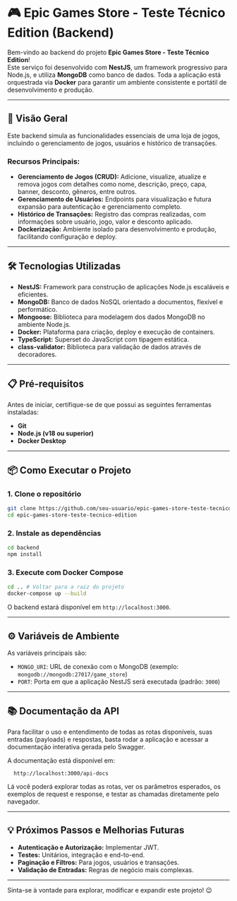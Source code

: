 # 🎮 Epic Games Store - Teste Técnico Edition (Backend)

Bem-vindo ao backend do projeto **Epic Games Store - Teste Técnico Edition**!  
Este serviço foi desenvolvido com **NestJS**, um framework progressivo para Node.js, e utiliza **MongoDB** como banco de dados. Toda a aplicação está orquestrada via **Docker** para garantir um ambiente consistente e portátil de desenvolvimento e produção.

---

## 🚀 Visão Geral

Este backend simula as funcionalidades essenciais de uma loja de jogos, incluindo o gerenciamento de jogos, usuários e histórico de transações.

### Recursos Principais:

- **Gerenciamento de Jogos (CRUD):** Adicione, visualize, atualize e remova jogos com detalhes como nome, descrição, preço, capa, banner, desconto, gêneros, entre outros.
- **Gerenciamento de Usuários:** Endpoints para visualização e futura expansão para autenticação e gerenciamento completo.
- **Histórico de Transações:** Registro das compras realizadas, com informações sobre usuário, jogo, valor e desconto aplicado.
- **Dockerização:** Ambiente isolado para desenvolvimento e produção, facilitando configuração e deploy.

---

## 🛠️ Tecnologias Utilizadas

- **NestJS:** Framework para construção de aplicações Node.js escaláveis e eficientes.
- **MongoDB:** Banco de dados NoSQL orientado a documentos, flexível e performático.
- **Mongoose:** Biblioteca para modelagem dos dados MongoDB no ambiente Node.js.
- **Docker:** Plataforma para criação, deploy e execução de containers.
- **TypeScript:** Superset do JavaScript com tipagem estática.
- **class-validator:** Biblioteca para validação de dados através de decoradores.

---

## 📋 Pré-requisitos

Antes de iniciar, certifique-se de que possui as seguintes ferramentas instaladas:

- **Git**
- **Node.js (v18 ou superior)**
- **Docker Desktop**

---

## 📦 Como Executar o Projeto

### 1. Clone o repositório

```bash
git clone https://github.com/seu-usuario/epic-games-store-teste-tecnico-edition.git
cd epic-games-store-teste-tecnico-edition
```

### 2. Instale as dependências

```bash
cd backend
npm install
```

### 3. Execute com Docker Compose

```bash
cd .. # Voltar para a raiz do projeto
docker-compose up --build
```

O backend estará disponível em `http://localhost:3000`.

---

## ⚙️ Variáveis de Ambiente

As variáveis principais são:

- `MONGO_URI`: URL de conexão com o MongoDB (exemplo: `mongodb://mongodb:27017/game_store`)
- `PORT`: Porta em que a aplicação NestJS será executada (padrão: `3000`)

---

## 📚 Documentação da API

Para facilitar o uso e entendimento de todas as rotas disponíveis, suas entradas (payloads) e respostas, basta rodar a aplicação e acessar a documentação interativa gerada pelo Swagger.

A documentação está disponível em:

```
  http://localhost:3000/api-docs
```

Lá você poderá explorar todas as rotas, ver os parâmetros esperados, os exemplos de request e response, e testar as chamadas diretamente pelo navegador.

---

## 💡 Próximos Passos e Melhorias Futuras

- **Autenticação e Autorização:** Implementar JWT.
- **Testes:** Unitários, integração e end-to-end.
- **Paginação e Filtros:** Para jogos, usuários e transações.
- **Validação de Entradas:** Regras de negócio mais complexas.

---

Sinta-se à vontade para explorar, modificar e expandir este projeto! 😉
